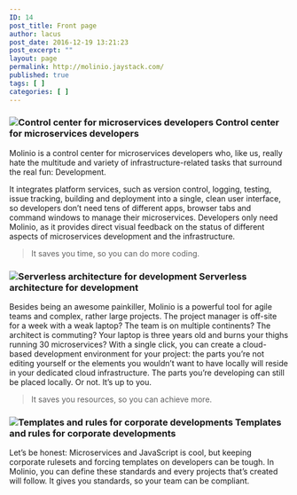 ```yaml
---
ID: 14
post_title: Front page
author: lacus
post_date: 2016-12-19 13:21:23
post_excerpt: ""
layout: page
permalink: http://molinio.jaystack.com/
published: true
tags: [ ]
categories: [ ]
---
```

### ![Control center for microservices developers](http://molinio.jaystack.com/wp-content/uploads/2017/02/control2.png) Control center for microservices developers



Molinio is a control center for microservices developers who, like us, really hate the multitude and variety of infrastructure-related tasks that surround the real fun: Development. 

It integrates platform services, such as version control, logging, testing, issue tracking, building and deployment into a single, clean user interface, so developers don’t need tens of different apps, browser tabs and command windows to manage their microservices. Developers only need Molinio, as it provides direct visual feedback on the status of different aspects of microservices development and the infrastructure. 

> It saves you time, so you can do more coding. 

### ![Serverless architecture for development](http://molinio.jaystack.com/wp-content/uploads/2017/02/serverless2.png) Serverless architecture for development

Besides being an awesome painkiller, Molinio is a powerful tool for agile teams and complex, rather large projects. The project manager is off-site for a week with a weak laptop? The team is on multiple continents? The architect is commuting? Your laptop is three years old and burns your thighs running 30 microservices? With a single click, you can create a cloud-based development environment for your project: the parts you’re not editing yourself or the elements you wouldn’t want to have locally will reside in your dedicated cloud infrastructure. The parts you’re developing can still be placed locally. Or not. It’s up to you. 

> It saves you resources, so you can achieve more. 
 
### ![Templates and rules for corporate developments](http://molinio.jaystack.com/wp-content/uploads/2017/02/templates2.png) Templates and rules for corporate developments

Let’s be honest: Microservices and JavaScript is cool, but keeping corporate rulesets and forcing templates on developers can be tough. In Molinio, you can define these standards and every projects that’s created will follow. 
It gives you standards, so your team can be compliant.